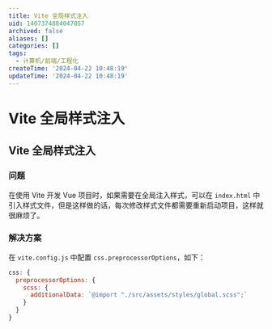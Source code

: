 ```yaml
---
title: Vite 全局样式注入
uid: 1407374884047057
archived: false
aliases: []
categories: []
tags:
  - 计算机/前端/工程化
createTime: '2024-04-22 10:48:19'
updateTime: '2024-04-22 10:48:19'
---
```


# Vite 全局样式注入

## Vite 全局样式注入

### 问题

在使用 Vite 开发 Vue 项目时，如果需要在全局注入样式，可以在 `index.html` 中引入样式文件，但是这样做的话，每次修改样式文件都需要重新启动项目，这样就很麻烦了。

### 解决方案

在 `vite.config.js` 中配置 `css.preprocessorOptions`，如下：

```js
css: {
  preprocessorOptions: {
    scss: {
      additionalData: `@import "./src/assets/styles/global.scss";`
    }
  }
}
```
